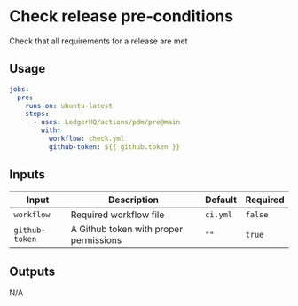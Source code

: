 # Check release pre-conditions

Check that all requirements for a release are met

## Usage

```yaml
jobs:
  pre:
    runs-on: ubuntu-latest
    steps:
      - uses: LedgerHQ/actions/pdm/pre@main
        with:
          workflow: check.yml
          github-token: ${{ github.token }}
```

## Inputs

| Input | Description | Default | Required |
|-------|-------------|---------|----------|
| `workflow` | Required workflow file | `ci.yml` | `false` |
| `github-token` | A Github token with proper permissions | `""` | `true` |

## Outputs

N/A
